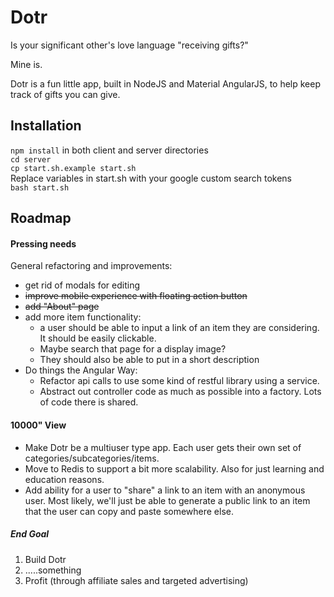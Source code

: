 # Dotr

Is your significant other's love language "receiving gifts?"

Mine is. 

Dotr is a fun little app, built in NodeJS and Material AngularJS, to help keep track of gifts you can give.

## Installation
`npm install` in both client and server directories  
`cd server`  
`cp start.sh.example start.sh`  
Replace variables in start.sh with your google custom search tokens  
`bash start.sh`  

## Roadmap
#### Pressing needs
General refactoring and improvements:
* get rid of modals for editing
* ~~improve mobile experience with floating action button~~
* ~~add "About" page~~
* add more item functionality:
  * a user should be able to input a link of an item they are considering. It should be easily clickable.
  * Maybe search that page for a display image?
  * They should also be able to put in a short description
* Do things the Angular Way:
  * Refactor api calls to use some kind of restful library using a service.
  * Abstract out controller code as much as possible into a factory. Lots of code there is shared.

#### 10000" View
* Make Dotr be a multiuser type app. Each user gets their own set of categories/subcategories/items.
* Move to Redis to support a bit more scalability. Also for just learning and education reasons.
* Add ability for a user to "share" a link to an item with an anonymous user. Most likely, we'll just be able to generate a public link to an item that the user can copy and paste somewhere else.

##### End Goal
1. Build Dotr
2. .....something
3. Profit (through affiliate sales and targeted advertising)
